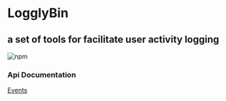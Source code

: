 # LogglyBin

## a set of tools for facilitate user activity logging

![npm](https://img.shields.io/npm/v/logglybin)

### Api Documentation
[Events](documentation/event)